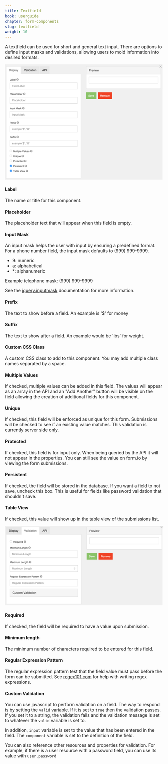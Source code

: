 ```yaml
---
title: Textfield
book: userguide
chapter: form-components
slug: textfield
weight: 10
---
```

A textfield can be used for short and general text input. There are options to define input masks and validations, allowing users to mold information into desired formats.

![](/assets/img/textfield-display.png)

#### Label

The name or title for this component.

#### Placeholder

The placeholder text that will appear when this field is empty.

#### Input Mask

An input mask helps the user with input by ensuring a predefined format. For a phone number field, the input mask defaults to (999) 999-9999.

 - 9: numeric
 - a: alphabetical
 - *: alphanumeric

Example telephone mask: (999) 999-9999

See the [jquery.inputmask](https://github.com/RobinHerbots/jquery.inputmask) documentation for more information.

#### Prefix

The text to show before a field. An example is '$' for money

#### Suffix

The text to show after a field. An example would be 'lbs' for weight.

#### Custom CSS Class

A custom CSS class to add to this component. You may add multiple class names separated by a space.

#### Multiple Values

If checked, multiple values can be added in this field. The values will appear as an array in the API and an "Add Another" button will be visible on the field allowing the creation of additional fields for this component. 

#### Unique

If checked, this field will be enforced as unique for this form. Submissions will be checked to see if an existing value matches. This validation is currently server side only.

#### Protected

If checked, this field is for input only. When being queried by the API it will not appear in the properties. You can still see the value on form.io by viewing the form submissions.

#### Persistent

If checked, the field will be stored in the database. If you want a field to not save, uncheck this box. This is useful for fields like password validation that shouldn't save.

#### Table View

If checked, this value will show up in the table view of the submissions list.

![](/assets/img/textfield-validation.png)

#### Required

If checked, the field will be required to have a value upon submission.

#### Minimum length

The minimum number of characters required to be entered for this field.

#### Regular Expression Pattern

The regular expression pattern test that the field value must pass before the form can be submitted. See [regex101.com](https://regex101.com) for help with writing regex expressions.

#### Custom Validation

You can use javascript to perform validation on a field. The way to respond is by setting the `valid` variable. If it is set to `true` then the validation passes. If you set it to a string, the validation fails and the validation message is set to whatever the `valid` variable is set to.


In addition, `input` variable is set to the value that has been entered in the field. The `component` variable is set to the definition of the field.


You can also reference other resources and properties for validation. For example, if there is a user resource with a password field, you can use its value with `user.password`


